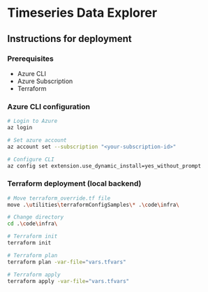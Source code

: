 # Timeseries Data Explorer

## Instructions for deployment

### Prerequisites

- Azure CLI
- Azure Subscription
- Terraform

### Azure CLI configuration

```sh
# Login to Azure
az login

# Set azure account
az account set --subscription "<your-subscription-id>"

# Configure CLI
az config set extension.use_dynamic_install=yes_without_prompt
```

### Terraform deployment (local backend)

```sh
# Move terraform_override.tf file
move .\utilities\terraformConfigSamples\* .\code\infra\

# Change directory
cd .\code\infra\

# Terraform init
terraform init

# Terraform plan
terraform plan -var-file="vars.tfvars"

# Terraform apply
terraform apply -var-file="vars.tfvars"
```
